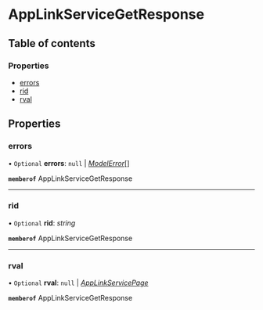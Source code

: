 # AppLinkServiceGetResponse


## Table of contents

### Properties

- [errors](applinkservicegetresponse.md#errors)
- [rid](applinkservicegetresponse.md#rid)
- [rval](applinkservicegetresponse.md#rval)

## Properties

### errors

• `Optional` **errors**: ``null`` \| [*ModelError*](modelerror.md)[]

**`memberof`** AppLinkServiceGetResponse

___

### rid

• `Optional` **rid**: *string*

**`memberof`** AppLinkServiceGetResponse

___

### rval

• `Optional` **rval**: ``null`` \| [*AppLinkServicePage*](applinkservicepage.md)

**`memberof`** AppLinkServiceGetResponse
